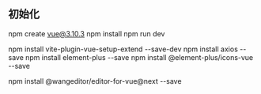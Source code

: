 

## 初始化
npm create vue@3.10.3
npm install
npm run dev

npm install vite-plugin-vue-setup-extend --save-dev
npm install axios --save
npm install element-plus --save
npm install @element-plus/icons-vue --save
<!-- 富文本编辑器 -->
npm install @wangeditor/editor-for-vue@next --save


